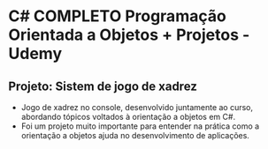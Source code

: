 # C# COMPLETO Programação Orientada a Objetos + Projetos - Udemy

## Projeto: Sistem de jogo de xadrez

- Jogo de xadrez no console, desenvolvido juntamente ao curso, abordando tópicos voltados à orientação a objetos em C#.
- Foi um projeto muito importante para entender na prática como a orientação a objetos ajuda no desenvolvimento de aplicações.
